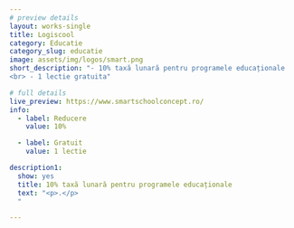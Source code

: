 ```yaml
---
# preview details
layout: works-single
title: Logiscool
category: Educatie
category_slug: educatie
image: assets/img/logos/smart.png
short_description: "- 10% taxă lunară pentru programele educaționale
<br> - 1 lectie gratuita"

# full details
live_preview: https://www.smartschoolconcept.ro/
info:
  - label: Reducere
    value: 10%

  - label: Gratuit
    value: 1 lectie

description1:
  show: yes
  title: 10% taxă lunară pentru programele educaționale
  text: "<p>.</p>
  "

---
```

